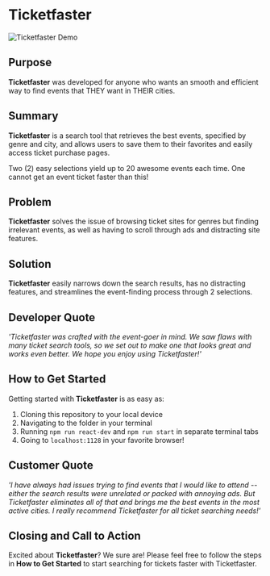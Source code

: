# Ticketfaster #
 
![Ticketfaster Demo](https://i.imgur.com/tBp4lK5.gif)

## Purpose ##
  **Ticketfaster** was developed for anyone who wants an smooth and efficient way to find events that THEY want in THEIR cities.

## Summary ##
  **Ticketfaster** is a search tool that retrieves the best events, specified by genre and city, and allows users to save them to their favorites and easily access ticket purchase pages.
  
  Two (2) easy selections yield up to 20 awesome events each time. One cannot get an event ticket faster than this!

## Problem ##
  **Ticketfaster** solves the issue of browsing ticket sites for genres but finding irrelevant events, as well as having to scroll through ads and distracting site features.

## Solution ##
  **Ticketfaster** easily narrows down the search results, has no distracting features, and streamlines the event-finding process through 2 selections.

## Developer Quote ##
  *'Ticketfaster was crafted with the event-goer in mind. We saw flaws with many ticket search tools, so we set out to make one that looks great and works even better. We hope you enjoy using Ticketfaster!'*

## How to Get Started ##
  Getting started with **Ticketfaster** is as easy as:
  1. Cloning this repository to your local device
  2. Navigating to the folder in your terminal
  3. Running `npm run react-dev` and `npm run start` in separate terminal tabs
  4. Going to `localhost:1128` in your favorite browser!

## Customer Quote ##
  *'I have always had issues trying to find events that I would like to attend -- either the search results were unrelated or packed with annoying ads. But Ticketfaster eliminates all of that and brings me the best events in the most active cities. I really recommend Ticketfaster for all ticket searching needs!'*
  
## Closing and Call to Action ##
  Excited about **Ticketfaster**? We sure are! Please feel free to follow the steps in **How to Get Started** to start searching for tickets faster with Ticketfaster.
